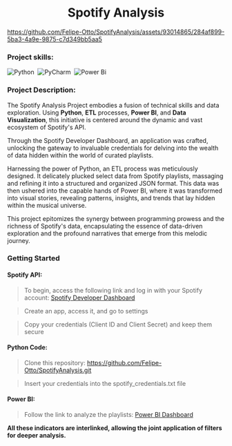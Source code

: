 <div align="center">
  <h1>Spotify Analysis</h1>
</div>

https://github.com/Felipe-Otto/SpotifyAnalysis/assets/93014865/284af899-5ba3-4a9e-9875-c7d349bb5aa5


 ### Project skills:

![Python](https://img.shields.io/badge/-python-0D1117?style=for-the-badge&logo=python&labelColor=0D1117&logoColor=84A172)&nbsp;
![PyCharm](https://img.shields.io/badge/pycharm-0D1117?style=for-the-badge&logo=pycharm&labelColor=0D1117&logoColor=84A172)&nbsp;
![Power Bi](https://img.shields.io/badge/power_bi-0D1117?style=for-the-badge&logo=powerbi&labelColor=0D1117&logoColor=84A172)&nbsp;

 ### Project Description:
The Spotify Analysis Project embodies a fusion of technical skills and data exploration. Using **Python**, **ETL** processes, **Power BI**, and **Data Visualization**, this initiative is centered around the dynamic and vast ecosystem of Spotify's API.

Through the Spotify Developer Dashboard, an application was crafted, unlocking the gateway to invaluable credentials for delving into the wealth of data hidden within the world of curated playlists.

Harnessing the power of Python, an ETL process was meticulously designed. It delicately plucked select data from Spotify playlists, massaging and refining it into a structured and organized JSON format. This data was then ushered into the capable hands of Power BI, where it was transformed into visual stories, revealing patterns, insights, and trends that lay hidden within the musical universe.

This project epitomizes the synergy between programming prowess and the richness of Spotify's data, encapsulating the essence of data-driven exploration and the profound narratives that emerge from this melodic journey.


### Getting Started
#### Spotify API:

>  To begin, access the following link and log in with your Spotify account:
    <a href="https://developer.spotify.com/dashboard" target="_blank">Spotify Developer Dashboard</a>

>    Create an app, access it, and go to settings

>    Copy your credentials (Client ID and Client Secret) and keep them secure

#### Python Code:

> Clone this repository: https://github.com/Felipe-Otto/SpotifyAnalysis.git

> Insert your credentials into the spotify_credentials.txt file

#### Power BI:

> Follow the link to analyze the playlists:
<a href="https://app.powerbi.com/view?r=eyJrIjoiNTQ2ZWYwODQtZjA3Ni00ZmEwLTgxYjktNGYxMjYwZTQzYTcyIiwidCI6IjExZGJiZmUyLTg5YjgtNDU0OS1iZTEwLWNlYzM2NGU1OTU1MSIsImMiOjR9)https://app.powerbi.com/view?r=eyJrIjoiNTQ2ZWYwODQtZjA3Ni00ZmEwLTgxYjktNGYxMjYwZTQzYTcyIiwidCI6IjExZGJiZmUyLTg5YjgtNDU0OS1iZTEwLWNlYzM2NGU1OTU1MSIsImMiOjR9" target="_blank">Power BI Dashboard</a>


**All these indicators are interlinked, allowing the joint application of filters for deeper analysis.**
